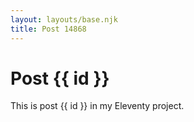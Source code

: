 ```yaml
---
layout: layouts/base.njk
title: Post 14868
---
```


# Post {{ id }}

This is post {{ id }} in my Eleventy project.
